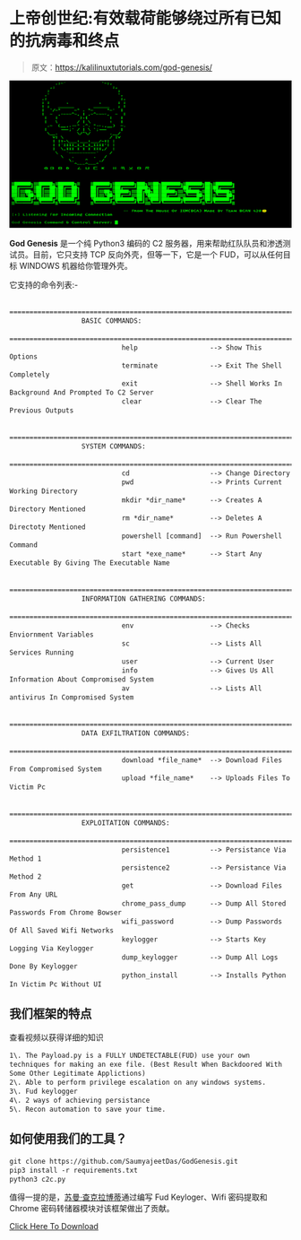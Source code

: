 # 上帝创世纪:有效载荷能够绕过所有已知的抗病毒和终点

> 原文：<https://kalilinuxtutorials.com/god-genesis/>

[![](img/20670f6b1118a7c99b755b1955635470.png)](https://blogger.googleusercontent.com/img/b/R29vZ2xl/AVvXsEhbKqtPXM4bAcf3a8rI1oABAM6-qjQIA-sm8ony23cLuVrWH545SzxQlRQli-AJCiwJxYv3za2tajHRJd95HCw-jtsY1ax9xib6qLkOKEghhIcBxt5GOEbHlZUFTOkM85BcSAhiqNey8ATbW1ba-gCF1UyNKSMSKfPSfOwn65wty8BslolR30IYcq5X/s728/GodGenesis.png)

**God Genesis** 是一个纯 Python3 编码的 C2 服务器，用来帮助红队队员和渗透测试员。目前，它只支持 TCP 反向外壳，但等一下，它是一个 FUD，可以从任何目标 WINDOWS 机器给你管理外壳。

它支持的命令列表:-

```
                ===================================================================================================
                  BASIC COMMANDS:
                ===================================================================================================
                            help                  --> Show This Options
                            terminate             --> Exit The Shell Completely
                            exit                  --> Shell Works In Background And Prompted To C2 Server
                            clear                 --> Clear The Previous Outputs

                ===================================================================================================
                  SYSTEM COMMANDS:
                ===================================================================================================
                            cd                    --> Change Directory
                            pwd                   --> Prints Current Working Directory
                            mkdir *dir_name*      --> Creates A Directory Mentioned
                            rm *dir_name*         --> Deletes A Directoty Mentioned
                            powershell [command]  --> Run Powershell Command
                            start *exe_name*      --> Start Any Executable By Giving The Executable Name

                ===================================================================================================
                  INFORMATION GATHERING COMMANDS:
                ===================================================================================================
                            env                   --> Checks Enviornment Variables
                            sc                    --> Lists All Services Running
                            user                  --> Current User
                            info                  --> Gives Us All Information About Compromised System
                            av                    --> Lists All antivirus In Compromised System

                ===================================================================================================
                  DATA EXFILTRATION COMMANDS:
                ===================================================================================================
                            download *file_name*  --> Download Files From Compromised System
                            upload *file_name*    --> Uploads Files To Victim Pc

                ===================================================================================================
                  EXPLOITATION COMMANDS:
                ===================================================================================================
                            persistence1          --> Persistance Via Method 1
                            persistence2          --> Persistance Via Method 2
                            get                   --> Download Files From Any URL
                            chrome_pass_dump      --> Dump All Stored Passwords From Chrome Bowser
                            wifi_password         --> Dump Passwords Of All Saved Wifi Networks
                            keylogger             --> Starts Key Logging Via Keylogger
                            dump_keylogger        --> Dump All Logs Done By Keylogger 
                            python_install        --> Installs Python In Victim Pc Without UI

```

## 我们框架的特点

查看视频以获得详细的知识

```
1\. The Payload.py is a FULLY UNDETECTABLE(FUD) use your own techniques for making an exe file. (Best Result When Backdoored With Some Other Legitimate Applictions)
2\. Able to perform privilege escalation on any windows systems.
3\. Fud keylogger
4\. 2 ways of achieving persistance 
5\. Recon automation to save your time.
```

## 如何使用我们的工具？

```
git clone https://github.com/SaumyajeetDas/GodGenesis.git
pip3 install -r requirements.txt
python3 c2c.py
```

值得一提的是，[苏曼·查克拉博蒂](https://github.com/ANON4MOUS)通过编写 Fud Keyloger、Wifi 密码提取和 Chrome 密码转储器模块对该框架做出了贡献。

[Click Here To Download](https://github.com/SaumyajeetDas/GodGenesis)